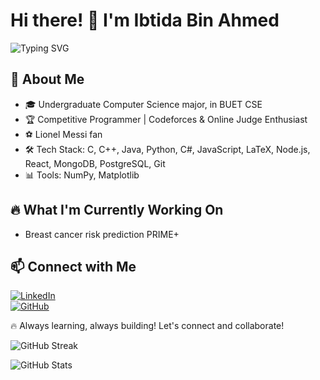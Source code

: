 # Hi there! 👋 I'm Ibtida Bin Ahmed

![Typing SVG](https://readme-typing-svg.herokuapp.com?size=25&color=36BCF7&lines=Competitive+Programmer;Software+Development+enthusiast;AI+Enthusiast;Always+Learning!+🚀)

## 🚀 About Me
- 🎓 Undergraduate Computer Science major, in BUET CSE
- 🏆 Competitive Programmer | Codeforces & Online Judge Enthusiast
- ⚽ Lionel Messi fan
- 🛠️ Tech Stack: C, C++, Java, Python, C#, JavaScript, LaTeX, Node.js, React, MongoDB, PostgreSQL, Git
- 📊 Tools: NumPy, Matplotlib

## 🔥 What I'm Currently Working On
- Breast cancer risk prediction PRIME+

## 📫 Connect with Me
[![LinkedIn](https://img.shields.io/badge/LinkedIn-Profile-blue?style=flat-square&logo=linkedin)](https://www.linkedin.com/in/ibtida-bin-ahmed/)  
[![GitHub](https://img.shields.io/badge/GitHub-Profile-black?style=flat-square&logo=github)](https://github.com/IbtidaBinAhmed)  

🔥 Always learning, always building! Let's connect and collaborate!

![GitHub Streak](https://github-readme-streak-stats.herokuapp.com/?user=Ibtida01&theme=tokyonight)

![GitHub Stats](https://github-readme-stats.vercel.app/api?username=Ibtida01&show_icons=true&theme=radical)
